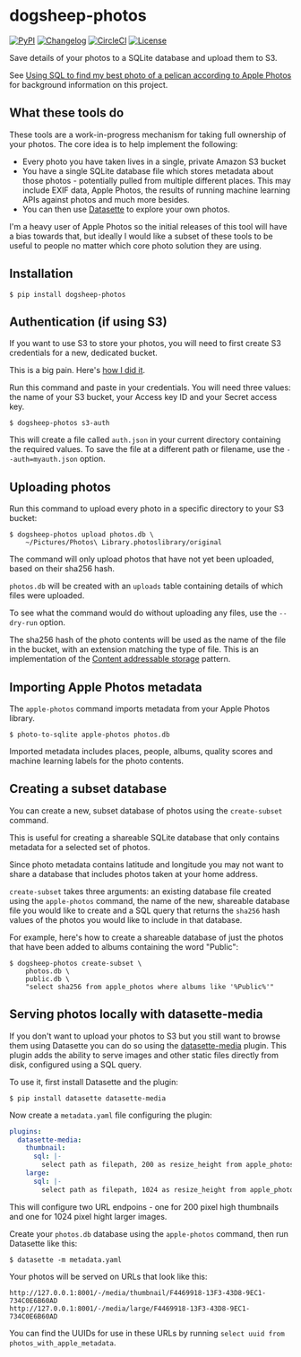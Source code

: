 # dogsheep-photos

[![PyPI](https://img.shields.io/pypi/v/dogsheep-photos.svg)](https://pypi.org/project/dogsheep-photos/)
[![Changelog](https://img.shields.io/github/v/release/dogsheep/dogsheep-photos?include_prereleases&label=changelog)](https://github.com/dogsheep/dogsheep-photos/releases)
[![CircleCI](https://circleci.com/gh/dogsheep/dogsheep-photos.svg?style=svg)](https://circleci.com/gh/dogsheep/dogsheep-photos)
[![License](https://img.shields.io/badge/license-Apache%202.0-blue.svg)](https://github.com/dogsheep/dogsheep-photos/blob/master/LICENSE)

Save details of your photos to a SQLite database and upload them to S3.

See [Using SQL to find my best photo of a pelican according to Apple Photos](https://simonwillison.net/2020/May/21/apple-photos-sqlite/) for background information on this project.

## What these tools do

These tools are a work-in-progress mechanism for taking full ownership of your photos. The core idea is to help implement the following:

* Every photo you have taken lives in a single, private Amazon S3 bucket
* You have a single SQLite database file which stores metadata about those photos - potentially pulled from multiple different places. This may include EXIF data, Apple Photos, the results of running machine learning APIs against photos and much more besides.
* You can then use [Datasette](https://github.com/simonw/datasette) to explore your own photos.

I'm a heavy user of Apple Photos so the initial releases of this tool will have a bias towards that, but ideally I would like a subset of these tools to be useful to people no matter which core photo solution they are using.

## Installation

    $ pip install dogsheep-photos

## Authentication (if using S3)

If you want to use S3 to store your photos, you will need to first create S3 credentials for a new, dedicated bucket.

This is a big pain. Here's [how I did it](https://github.com/dogsheep/dogsheep-photos/issues/4).

Run this command and paste in your credentials. You will need three values: the name of your S3 bucket, your Access key ID and your Secret access key.

    $ dogsheep-photos s3-auth

This will create a file called `auth.json` in your current directory containing the required values. To save the file at a different path or filename, use the `--auth=myauth.json` option.

## Uploading photos

Run this command to upload every photo in a specific directory to your S3 bucket:

    $ dogsheep-photos upload photos.db \
        ~/Pictures/Photos\ Library.photoslibrary/original

The command will only upload photos that have not yet been uploaded, based on their sha256 hash.

`photos.db` will be created with an `uploads` table containing details of which files were uploaded.

To see what the command would do without uploading any files, use the `--dry-run` option.

The sha256 hash of the photo contents will be used as the name of the file in the bucket, with an extension matching the type of file. This is an implementation of the [Content addressable storage](https://en.wikipedia.org/wiki/Content-addressable_storage) pattern.

## Importing Apple Photos metadata

The `apple-photos` command imports metadata from your Apple Photos library.

    $ photo-to-sqlite apple-photos photos.db

Imported metadata includes places, people, albums, quality scores and machine learning labels for the photo contents.

## Creating a subset database

You can create a new, subset database of photos using the `create-subset` command.

This is useful for creating a shareable SQLite database that only contains metadata for a selected set of photos.

Since photo metadata contains latitude and longitude you may not want to share a database that includes photos taken at your home address.

`create-subset` takes three arguments: an existing database file created using the `apple-photos` command, the name of the new, shareable database file you would like to create and a SQL query that returns the `sha256` hash values of the photos you would like to include in that database.

For example, here's how to create a shareable database of just the photos that have been added to albums containing the word "Public":

    $ dogsheep-photos create-subset \
        photos.db \
        public.db \
        "select sha256 from apple_photos where albums like '%Public%'"

## Serving photos locally with datasette-media

If you don't want to upload your photos to S3 but you still want to browse them using Datasette you can do so using the [datasette-media](https://github.com/simonw/datasette-media) plugin. This plugin adds the ability to serve images and other static files directly from disk, configured using a SQL query.

To use it, first install Datasette and the plugin:

    $ pip install datasette datasette-media

Now create a `metadata.yaml` file configuring the plugin:

```yaml
plugins:
  datasette-media:
    thumbnail:
      sql: |-
        select path as filepath, 200 as resize_height from apple_photos where uuid = :key
    large:
      sql: |-
        select path as filepath, 1024 as resize_height from apple_photos where uuid = :key
```
This will configure two URL endpoins - one for 200 pixel high thumbnails and one for 1024 pixel hight larger images.

Create your `photos.db` database using the `apple-photos` command, then run Datasette like this:

    $ datasette -m metadata.yaml

Your photos will be served on URLs that look like this:

    http://127.0.0.1:8001/-/media/thumbnail/F4469918-13F3-43D8-9EC1-734C0E6B60AD
    http://127.0.0.1:8001/-/media/large/F4469918-13F3-43D8-9EC1-734C0E6B60AD

You can find the UUIDs for use in these URLs by running `select uuid from photos_with_apple_metadata`.
